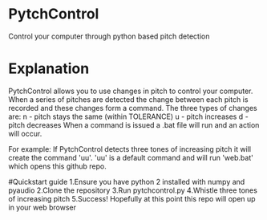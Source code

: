 # PytchControl
Control your computer through python based pitch detection

# Explanation
PytchControl allows you to use changes in pitch to control your computer.
When a series of pitches are detected the change between each pitch is recorded and these changes form a command.
The three types of changes are:
n - pitch stays the same (within TOLERANCE)
u - pitch increases
d - pitch decreases
When a command is issued a .bat file will run and an action will occur.

For example:
If PytchControl detects three tones of increasing pitch it will create the command 'uu'.
'uu' is a default command and will run 'web.bat' which opens this github repo.

#Quickstart guide
1.Ensure you have python 2 installed with numpy and pyaudio
2.Clone the repository
3.Run pytchcontrol.py
4.Whistle three tones of increasing pitch
5.Success! Hopefully at this point this repo will open up in your web browser
